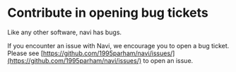 # Contribute in opening bug tickets

Like any other software, navi has bugs.

If you encounter an issue with Navi, we encourage you to open a bug ticket.\
Please see [https://github.com/1995parham/navi/issues/](https://github.com/1995parham/navi/issues/) to open an issue.
